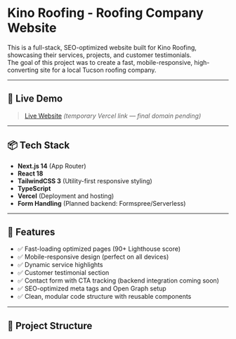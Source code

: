 # Kino Roofing - Roofing Company Website

This is a full-stack, SEO-optimized website built for Kino Roofing, showcasing their services, projects, and customer testimonials.  
The goal of this project was to create a fast, mobile-responsive, high-converting site for a local Tucson roofing company.

---

## 🚀 Live Demo

> [Live Website](https://v0-image-analysis-eight-blush.vercel.app/) *(temporary Vercel link — final domain pending)*

---

## 📦 Tech Stack

- **Next.js 14** (App Router)
- **React 18**
- **TailwindCSS 3** (Utility-first responsive styling)
- **TypeScript**
- **Vercel** (Deployment and hosting)
- **Form Handling** (Planned backend: Formspree/Serverless)

---

## 🌟 Features

- ✅ Fast-loading optimized pages (90+ Lighthouse score)
- ✅ Mobile-responsive design (perfect on all devices)
- ✅ Dynamic service highlights
- ✅ Customer testimonial section
- ✅ Contact form with CTA tracking (backend integration coming soon)
- ✅ SEO-optimized meta tags and Open Graph setup
- ✅ Clean, modular code structure with reusable components

---

## 📂 Project Structure

